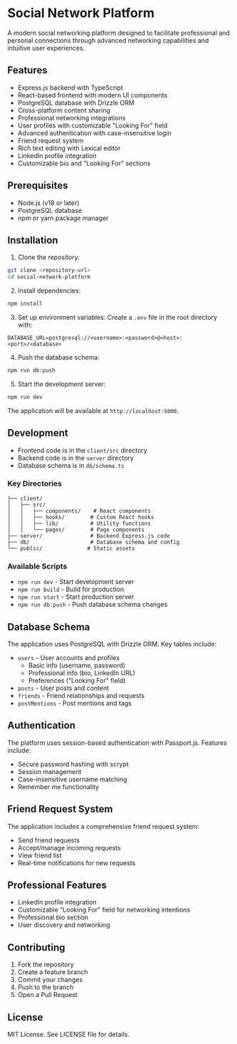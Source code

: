 # Social Network Platform

A modern social networking platform designed to facilitate professional and personal connections through advanced networking capabilities and intuitive user experiences.

## Features

- Express.js backend with TypeScript
- React-based frontend with modern UI components
- PostgreSQL database with Drizzle ORM
- Cross-platform content sharing
- Professional networking integrations
- User profiles with customizable "Looking For" field
- Advanced authentication with case-insensitive login
- Friend request system
- Rich text editing with Lexical editor
- LinkedIn profile integration
- Customizable bio and "Looking For" sections

## Prerequisites

- Node.js (v18 or later)
- PostgreSQL database
- npm or yarn package manager

## Installation

1. Clone the repository:
```bash
git clone <repository-url>
cd social-network-platform
```

2. Install dependencies:
```bash
npm install
```

3. Set up environment variables:
Create a `.env` file in the root directory with:
```env
DATABASE_URL=postgresql://<username>:<password>@<host>:<port>/<database>
```

4. Push the database schema:
```bash
npm run db:push
```

5. Start the development server:
```bash
npm run dev
```

The application will be available at `http://localhost:5000`.

## Development

- Frontend code is in the `client/src` directory
- Backend code is in the `server` directory
- Database schema is in `db/schema.ts`

### Key Directories

```
├── client/
│   ├── src/
│   │   ├── components/    # React components
│   │   ├── hooks/        # Custom React hooks
│   │   ├── lib/          # Utility functions
│   │   └── pages/        # Page components
├── server/               # Backend Express.js code
├── db/                   # Database schema and config
└── public/              # Static assets
```

### Available Scripts

- `npm run dev` - Start development server
- `npm run build` - Build for production
- `npm run start` - Start production server
- `npm run db:push` - Push database schema changes

## Database Schema

The application uses PostgreSQL with Drizzle ORM. Key tables include:

- `users` - User accounts and profiles
  - Basic info (username, password)
  - Professional info (bio, LinkedIn URL)
  - Preferences ("Looking For" field)
- `posts` - User posts and content
- `friends` - Friend relationships and requests
- `postMentions` - Post mentions and tags

## Authentication

The platform uses session-based authentication with Passport.js. Features include:

- Secure password hashing with scrypt
- Session management
- Case-insensitive username matching
- Remember me functionality

## Friend Request System

The application includes a comprehensive friend request system:
- Send friend requests
- Accept/manage incoming requests
- View friend list
- Real-time notifications for new requests

## Professional Features

- LinkedIn profile integration
- Customizable "Looking For" field for networking intentions
- Professional bio section
- User discovery and networking

## Contributing

1. Fork the repository
2. Create a feature branch
3. Commit your changes
4. Push to the branch
5. Open a Pull Request

## License

MIT License. See LICENSE file for details.